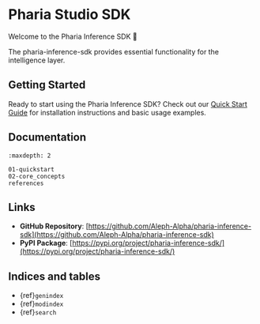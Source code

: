 # Pharia Studio SDK

Welcome to the Pharia Inference SDK 👋

The pharia-inference-sdk provides essential functionality for the intelligence layer.

## Getting Started

Ready to start using the Pharia Inference SDK? Check out our [Quick Start Guide](01-quickstart) for installation instructions and basic usage examples.

## Documentation

```{toctree}
:maxdepth: 2

01-quickstart
02-core_concepts
references
```

## Links

- **GitHub Repository**: [https://github.com/Aleph-Alpha/pharia-inference-sdk](https://github.com/Aleph-Alpha/pharia-inference-sdk)
- **PyPI Package**: [https://pypi.org/project/pharia-inference-sdk/](https://pypi.org/project/pharia-inference-sdk/)

## Indices and tables

* {ref}`genindex`
* {ref}`modindex`
* {ref}`search`
